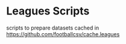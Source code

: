 # Leagues Scripts

scripts to prepare datasets cached in <https://github.com/footballcsv/cache.leagues>

